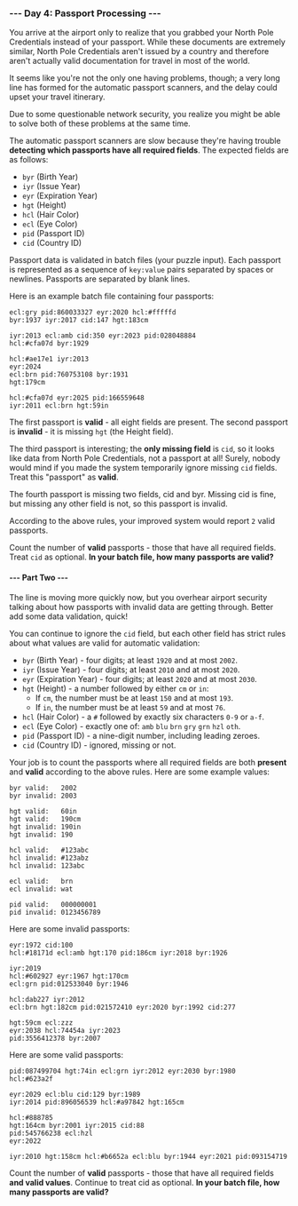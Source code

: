 ### --- Day 4: Passport Processing ---

You arrive at the airport only to realize that you grabbed your North Pole Credentials instead of your passport. While these documents are extremely similar, North Pole Credentials aren't issued by a country and therefore aren't actually valid documentation for travel in most of the world.

It seems like you're not the only one having problems, though; a very long line has formed for the automatic passport scanners, and the delay could upset your travel itinerary.

Due to some questionable network security, you realize you might be able to solve both of these problems at the same time.

The automatic passport scanners are slow because they're having trouble **detecting which passports have all required fields**. The expected fields are as follows:

- `byr` (Birth Year)
- `iyr` (Issue Year)
- `eyr` (Expiration Year)
- `hgt` (Height)
- `hcl` (Hair Color)
- `ecl` (Eye Color)
- `pid` (Passport ID)
- `cid` (Country ID)

Passport data is validated in batch files (your puzzle input). Each passport is represented as a sequence of `key:value` pairs separated by spaces or newlines. Passports are separated by blank lines.

Here is an example batch file containing four passports:

```text
ecl:gry pid:860033327 eyr:2020 hcl:#fffffd
byr:1937 iyr:2017 cid:147 hgt:183cm

iyr:2013 ecl:amb cid:350 eyr:2023 pid:028048884
hcl:#cfa07d byr:1929

hcl:#ae17e1 iyr:2013
eyr:2024
ecl:brn pid:760753108 byr:1931
hgt:179cm

hcl:#cfa07d eyr:2025 pid:166559648
iyr:2011 ecl:brn hgt:59in
```

The first passport is **valid** - all eight fields are present. The second passport is **invalid** - it is missing `hgt` (the Height field).

The third passport is interesting; the **only missing field** is `cid`, so it looks like data from North Pole Credentials, not a passport at all! Surely, nobody would mind if you made the system temporarily ignore missing `cid` fields. Treat this "passport" as **valid**.

The fourth passport is missing two fields, cid and byr. Missing cid is fine, but missing any other field is not, so this passport is invalid.

According to the above rules, your improved system would report `2` valid passports.

Count the number of **valid** passports - those that have all required fields. Treat `cid` as optional. **In your batch file, how many passports are valid?**

#### --- Part Two ---

The line is moving more quickly now, but you overhear airport security talking about how passports with invalid data are getting through. Better add some data validation, quick!

You can continue to ignore the `cid` field, but each other field has strict rules about what values are valid for automatic validation:

- `byr` (Birth Year) - four digits; at least `1920` and at most `2002`.
- `iyr` (Issue Year) - four digits; at least `2010` and at most `2020`.
- `eyr` (Expiration Year) - four digits; at least `2020` and at most `2030`.
- `hgt` (Height) - a number followed by either `cm` or `in`:
    - If `cm`, the number must be at least `150` and at most `193`.
    - If `in`, the number must be at least `59` and at most `76`.
- `hcl` (Hair Color) - a `#` followed by exactly six characters `0-9` or `a-f`.
- `ecl` (Eye Color) - exactly one of: `amb` `blu` `brn` `gry` `grn` `hzl` `oth`.
- `pid` (Passport ID) - a nine-digit number, including leading zeroes.
- `cid` (Country ID) - ignored, missing or not.

Your job is to count the passports where all required fields are both **present** and **valid** according to the above rules. Here are some example values:

```text
byr valid:   2002
byr invalid: 2003

hgt valid:   60in
hgt valid:   190cm
hgt invalid: 190in
hgt invalid: 190

hcl valid:   #123abc
hcl invalid: #123abz
hcl invalid: 123abc

ecl valid:   brn
ecl invalid: wat

pid valid:   000000001
pid invalid: 0123456789
```

Here are some invalid passports:

```text
eyr:1972 cid:100
hcl:#18171d ecl:amb hgt:170 pid:186cm iyr:2018 byr:1926

iyr:2019
hcl:#602927 eyr:1967 hgt:170cm
ecl:grn pid:012533040 byr:1946

hcl:dab227 iyr:2012
ecl:brn hgt:182cm pid:021572410 eyr:2020 byr:1992 cid:277

hgt:59cm ecl:zzz
eyr:2038 hcl:74454a iyr:2023
pid:3556412378 byr:2007
```

Here are some valid passports:

```text
pid:087499704 hgt:74in ecl:grn iyr:2012 eyr:2030 byr:1980
hcl:#623a2f

eyr:2029 ecl:blu cid:129 byr:1989
iyr:2014 pid:896056539 hcl:#a97842 hgt:165cm

hcl:#888785
hgt:164cm byr:2001 iyr:2015 cid:88
pid:545766238 ecl:hzl
eyr:2022

iyr:2010 hgt:158cm hcl:#b6652a ecl:blu byr:1944 eyr:2021 pid:093154719
```

Count the number of **valid** passports - those that have all required fields **and valid values**. Continue to treat cid as optional. **In your batch file, how many passports are valid?**
